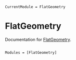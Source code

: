 ```@meta
CurrentModule = FlatGeometry
```

# FlatGeometry

Documentation for [FlatGeometry](https://github.com/evetion/FlatGeometry.jl).

```@index
```

```@autodocs
Modules = [FlatGeometry]
```
